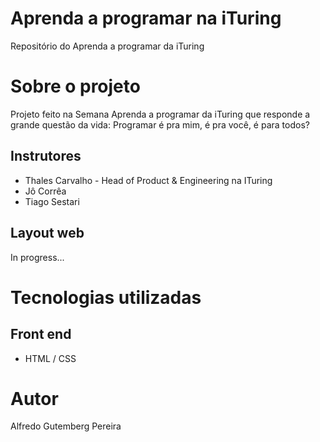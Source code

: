 # Aprenda a programar na iTuring
Repositório do Aprenda a programar da iTuring

# Sobre o projeto

Projeto feito na Semana Aprenda a programar da iTuring que responde a grande questão da vida: Programar é pra mim, é pra você, é para todos?

## Instrutores
- Thales Carvalho - Head of Product  & Engineering na ITuring
- Jô Corrêa
- Tiago Sestari



## Layout web
In progress...


# Tecnologias utilizadas
## Front end
- HTML / CSS

# Autor

Alfredo Gutemberg Pereira
